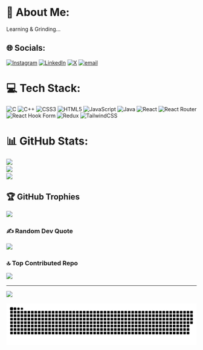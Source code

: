 # 💫 About Me:
Learning & Grinding...


## 🌐 Socials:
[![Instagram](https://img.shields.io/badge/Instagram-%23E4405F.svg?logo=Instagram&logoColor=white)](https://instagram.com/harshiill_13) [![LinkedIn](https://img.shields.io/badge/LinkedIn-%230077B5.svg?logo=linkedin&logoColor=white)](https://www.linkedin.com/in/harshil-khandelwal-87943b286/) [![X](https://img.shields.io/badge/X-black.svg?logo=X&logoColor=white)](https://x.com/harshiill_13) [![email](https://img.shields.io/badge/Email-D14836?logo=gmail&logoColor=white)](mailto:harshilkhandelwal28@gmail.com) 

# 💻 Tech Stack:
![C](https://img.shields.io/badge/c-%2300599C.svg?style=for-the-badge&logo=c&logoColor=white) ![C++](https://img.shields.io/badge/c++-%2300599C.svg?style=for-the-badge&logo=c%2B%2B&logoColor=white) ![CSS3](https://img.shields.io/badge/css3-%231572B6.svg?style=for-the-badge&logo=css3&logoColor=white) ![HTML5](https://img.shields.io/badge/html5-%23E34F26.svg?style=for-the-badge&logo=html5&logoColor=white) ![JavaScript](https://img.shields.io/badge/javascript-%23323330.svg?style=for-the-badge&logo=javascript&logoColor=%23F7DF1E) ![Java](https://img.shields.io/badge/java-%23ED8B00.svg?style=for-the-badge&logo=openjdk&logoColor=white) ![React](https://img.shields.io/badge/react-%2320232a.svg?style=for-the-badge&logo=react&logoColor=%2361DAFB) ![React Router](https://img.shields.io/badge/React_Router-CA4245?style=for-the-badge&logo=react-router&logoColor=white) ![React Hook Form](https://img.shields.io/badge/React%20Hook%20Form-%23EC5990.svg?style=for-the-badge&logo=reacthookform&logoColor=white) ![Redux](https://img.shields.io/badge/redux-%23593d88.svg?style=for-the-badge&logo=redux&logoColor=white) ![TailwindCSS](https://img.shields.io/badge/tailwindcss-%2338B2AC.svg?style=for-the-badge&logo=tailwind-css&logoColor=white)
# 📊 GitHub Stats:
![](https://github-readme-stats.vercel.app/api?username=harshiill&theme=dark&hide_border=false&include_all_commits=false&count_private=false)<br/>
![](https://nirzak-streak-stats.vercel.app/?user=harshiill&theme=dark&hide_border=false)<br/>
![](https://github-readme-stats.vercel.app/api/top-langs/?username=harshiill&theme=dark&hide_border=false&include_all_commits=false&count_private=false&layout=compact)

## 🏆 GitHub Trophies
![](https://github-profile-trophy.vercel.app/?username=harshiill&theme=radical&no-frame=false&no-bg=true&margin-w=4)

### ✍️ Random Dev Quote
![](https://quotes-github-readme.vercel.app/api?type=horizontal&theme=radical)

### 🔝 Top Contributed Repo
![](https://github-contributor-stats.vercel.app/api?username=harshiill&limit=5&theme=dark&combine_all_yearly_contributions=true)

---
[![](https://visitcount.itsvg.in/api?id=harshiill&icon=0&color=0)](https://visitcount.itsvg.in)

<picture>
  <source media="(prefers-color-scheme: dark)" srcset="https://raw.githubusercontent.com/harshiill/harshiill/output/github-snake-dark.svg" />
  <source media="(prefers-color-scheme: light)" srcset="https://raw.githubusercontent.com/harshiill/harshiill/output/github-snake.svg" />
  <img alt="github-snake" src="https://raw.githubusercontent.com/harshiill/harshiill/output/github-snake.svg" />
</picture>

<!-- Proudly created with GPRM ( https://gprm.itsvg.in ) -->
